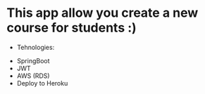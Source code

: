 
# This app allow you create a new course for students :)
 
* Tehnologies:
 - SpringBoot
 - JWT
 - AWS (RDS)
 - Deploy to Heroku
